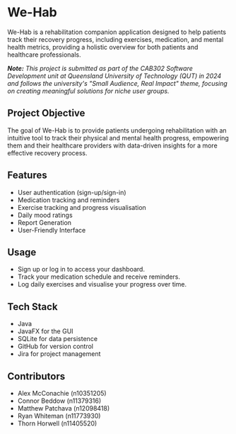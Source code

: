 # We-Hab

We-Hab is a rehabilitation companion application designed to help patients track their recovery progress, including exercises, medication, and mental health metrics, providing a holistic overview for both patients and healthcare professionals.

***Note:** This project is submitted as part of the CAB302 Software Development unit at Queensland University of Technology (QUT) in 2024 and follows the university's "Small Audience, Real Impact" theme, focusing on creating meaningful solutions for niche user groups.*



## Project Objective

The goal of We-Hab is to provide patients undergoing rehabilitation with an intuitive tool to track their physical and mental health progress, empowering them and their healthcare providers with data-driven insights for a more effective recovery process.



## Features

- User authentication (sign-up/sign-in)
- Medication tracking and reminders
- Exercise tracking and progress visualisation
- Daily mood ratings
- Report Generation
- User-Friendly Interface



## Usage

- Sign up or log in to access your dashboard.
- Track your medication schedule and receive reminders.
- Log daily exercises and visualise your progress over time.



## Tech Stack

- Java
- JavaFX for the GUI
- SQLite for data persistence
- GitHub for version control
- Jira for project management



## Contributors

- Alex McConachie (n10351205)
- Connor Beddow (n11379316)
- Matthew Patchava (n12098418)
- Ryan Whiteman (n11773930)
- Thorn Horwell (n11405520)
